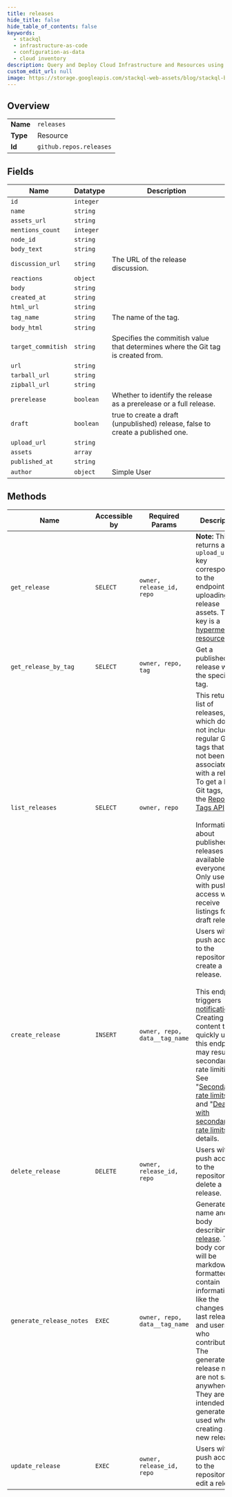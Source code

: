 ```yaml
---
title: releases
hide_title: false
hide_table_of_contents: false
keywords:
  - stackql
  - infrastructure-as-code
  - configuration-as-data
  - cloud inventory
description: Query and Deploy Cloud Infrastructure and Resources using SQL
custom_edit_url: null
image: https://storage.googleapis.com/stackql-web-assets/blog/stackql-blog-post-featured-image.png
---
```

  
    

## Overview
<table><tbody>
<tr><td><b>Name</b></td><td><code>releases</code></td></tr>
<tr><td><b>Type</b></td><td>Resource</td></tr>
<tr><td><b>Id</b></td><td><code>github.repos.releases</code></td></tr>
</tbody></table>

## Fields
| Name | Datatype | Description |
| ---- | -------- | ----------- |
| `id` | `integer` |  |
| `name` | `string` |  |
| `assets_url` | `string` |  |
| `mentions_count` | `integer` |  |
| `node_id` | `string` |  |
| `body_text` | `string` |  |
| `discussion_url` | `string` | The URL of the release discussion. |
| `reactions` | `object` |  |
| `body` | `string` |  |
| `created_at` | `string` |  |
| `html_url` | `string` |  |
| `tag_name` | `string` | The name of the tag. |
| `body_html` | `string` |  |
| `target_commitish` | `string` | Specifies the commitish value that determines where the Git tag is created from. |
| `url` | `string` |  |
| `tarball_url` | `string` |  |
| `zipball_url` | `string` |  |
| `prerelease` | `boolean` | Whether to identify the release as a prerelease or a full release. |
| `draft` | `boolean` | true to create a draft (unpublished) release, false to create a published one. |
| `upload_url` | `string` |  |
| `assets` | `array` |  |
| `published_at` | `string` |  |
| `author` | `object` | Simple User |
## Methods
| Name | Accessible by | Required Params | Description |
| ---- | ------------- | --------------- | ----------- |
| `get_release` | `SELECT` | `owner, release_id, repo` | **Note:** This returns an `upload_url` key corresponding to the endpoint for uploading release assets. This key is a [hypermedia resource](https://docs.github.com/rest/overview/resources-in-the-rest-api#hypermedia). |
| `get_release_by_tag` | `SELECT` | `owner, repo, tag` | Get a published release with the specified tag. |
| `list_releases` | `SELECT` | `owner, repo` | This returns a list of releases, which does not include regular Git tags that have not been associated with a release. To get a list of Git tags, use the [Repository Tags API](https://docs.github.com/rest/reference/repos#list-repository-tags).<br /><br />Information about published releases are available to everyone. Only users with push access will receive listings for draft releases. |
| `create_release` | `INSERT` | `owner, repo, data__tag_name` | Users with push access to the repository can create a release.<br /><br />This endpoint triggers [notifications](https://docs.github.com/en/github/managing-subscriptions-and-notifications-on-github/about-notifications). Creating content too quickly using this endpoint may result in secondary rate limiting. See "[Secondary rate limits](https://docs.github.com/rest/overview/resources-in-the-rest-api#secondary-rate-limits)" and "[Dealing with secondary rate limits](https://docs.github.com/rest/guides/best-practices-for-integrators#dealing-with-secondary-rate-limits)" for details. |
| `delete_release` | `DELETE` | `owner, release_id, repo` | Users with push access to the repository can delete a release. |
| `generate_release_notes` | `EXEC` | `owner, repo, data__tag_name` | Generate a name and body describing a [release](https://docs.github.com/rest/reference/repos#releases). The body content will be markdown formatted and contain information like the changes since last release and users who contributed. The generated release notes are not saved anywhere. They are intended to be generated and used when creating a new release. |
| `update_release` | `EXEC` | `owner, release_id, repo` | Users with push access to the repository can edit a release. |
